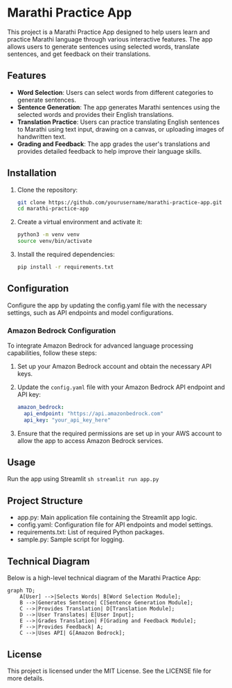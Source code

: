 # Marathi Practice App

This project is a Marathi Practice App designed to help users learn and practice Marathi language through various interactive features. The app allows users to generate sentences using selected words, translate sentences, and get feedback on their translations.

## Features

- **Word Selection**: Users can select words from different categories to generate sentences.
- **Sentence Generation**: The app generates Marathi sentences using the selected words and provides their English translations.
- **Translation Practice**: Users can practice translating English sentences to Marathi using text input, drawing on a canvas, or uploading images of handwritten text.
- **Grading and Feedback**: The app grades the user's translations and provides detailed feedback to help improve their language skills.

## Installation

1. Clone the repository:
   ```sh
   git clone https://github.com/yourusername/marathi-practice-app.git
   cd marathi-practice-app
   ```

2. Create a virtual environment and activate it:

    ```sh
    python3 -m venv venv
    source venv/bin/activate
    ```

3. Install the required dependencies:

    ```sh
    pip install -r requirements.txt
    ```

## Configuration

Configure the app by updating the config.yaml file with the necessary settings, such as API endpoints and model configurations.

### Amazon Bedrock Configuration

To integrate Amazon Bedrock for advanced language processing capabilities, follow these steps:

1. Set up your Amazon Bedrock account and obtain the necessary API keys.
2. Update the `config.yaml` file with your Amazon Bedrock API endpoint and API key:
    ```yaml
    amazon_bedrock:
      api_endpoint: "https://api.amazonbedrock.com"
      api_key: "your_api_key_here"
    ```

3. Ensure that the required permissions are set up in your AWS account to allow the app to access Amazon Bedrock services.

## Usage

Run the app using Streamlit
    ```sh
    streamlit run app.py
    ```

## Project Structure

- app.py: Main application file containing the Streamlit app logic.
- config.yaml: Configuration file for API endpoints and model settings.
- requirements.txt: List of required Python packages.
- sample.py: Sample script for logging.

## Technical Diagram

Below is a high-level technical diagram of the Marathi Practice App:

```mermaid
graph TD;
    A[User] -->|Selects Words| B[Word Selection Module];
    B -->|Generates Sentence| C[Sentence Generation Module];
    C -->|Provides Translation| D[Translation Module];
    D -->|User Translates| E[User Input];
    E -->|Grades Translation| F[Grading and Feedback Module];
    F -->|Provides Feedback| A;
    C -->|Uses API| G[Amazon Bedrock];
```

## License
This project is licensed under the MIT License. See the LICENSE file for more details.


